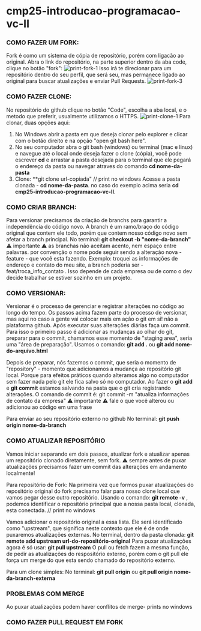 # cmp25-introducao-programacao-vc-II

### COMO FAZER UM FORK:
Fork é como um sistema de cópia de repositório, porém com ligacão ao original. 
Abra o link do repositório, na parte superior dentro da aba code, clique no botão "fork":
![print-fork-1](https://github.com/user-attachments/assets/8928adde-03ac-429d-b0c7-f2224f2ca69f)
Isso irá te direcionar para um repositório dentro do seu perfil, que será seu, mas permanece ligado ao original para buscar atualizações e enviar Pull Requests.
![print-fork-3](https://github.com/user-attachments/assets/c1e5aa3a-9f16-4df3-8c9b-d7470f7f9613)

### COMO FAZER CLONE:
No repositório do github clique no botão "Code", escolha a aba local, e o metodo que preferir, usualmente utilizamos o HTTPS. 
![print-clone-1](https://github.com/user-attachments/assets/27efefa9-1d35-4e2e-a304-984a5c2d7338)
Para clonar, duas opções aqui: 
1. No Windows abrir a pasta em que deseja clonar pelo explorer e clicar com o botão direito e na opção "open git bash here".
2. No seu computador abra o git bash (windows) ou terminal (mac e linux) e navegue até o local onde deseja fazer o clone (cópia), você pode escrever **cd** e arrastar a pasta desejada para o terminal que ele pegará o endereço da pasta ou navegar atraves do comando **cd nome-da-pasta**
3. Clone: **git clone url-copiada"
// print no windows
Acesse a pasta clonada - **cd nome-da-pasta**. no caso do exemplo acima seria **cd cmp25-introducao-programacao-vc-II**.

### COMO CRIAR BRANCH:
Para versionar precisamos da criação de branchs para garantir a independência do código novo. A branch é um ramo/braço do código original que contem ele todo, porém que contem nosso código novo sem afetar a branch principal. 
No terminal: **git checkout -b "nome-da-branch"**
⚠️ importante ⚠️ as branchas não aceitam acento, nem espaço entre palavras. por convenção o nome pode seguir sendo a alteração nova - feature - que você esta fazendo. Exemplo: troquei as informações de endereço e contato do meu site, a branch poderia ser - feat/troca_info_contato .
Isso depende de cada empresa ou de como o dev decide trabalhar se estiver sozinho em um projeto.

### COMO VERSIONAR:
Versionar é o processo de gerenciar e registrar alterações no código ao longo do tempo. Os passos acima fazem parte do processo de versionar, mas aqui no caso a gente vai colocar mais em ação o git em si! não a plataforma github.
Após executar suas alterações diárias faça um commit. Para isso o primeiro passo é adicionar as mudanças ao olhar do git, preparar para o commit, chamamos esse momento de "staging area", seria uma "área de preparação".
Usamos o comando: **git add .** ou **git add nome-do-arquivo.html**

Depois de preparar, nós fazemos o commit, que seria o momento de "repository" - momento que adicionamos a mudança ao repositório git local. Porque para efeitos práticos quando alteramos algo no computador sem fazer nada pelo git ele fica salvo só no computador. Ao fazer o **git add** e **git commit** estamos salvando na pasta que o git cria registrando alterações. 
O comando de commit é: git commit -m "atualiza informações de contato da empresa" 
⚠️ importante ⚠️ fale o que você alterou ou adicionou ao código em uma frase

Para enviar ao seu repositório externo no github
No terminal: **git push origin nome-da-branch**

### COMO ATUALIZAR REPOSITÓRIO
Vamos iniciar separando em dois passos, atualizar fork e atualizar apenas um repositório clonado diretamente, sem fork.
⚠️ sempre antes de puxar atualizações precisamos fazer um commit das alterações em andamento localmente! 

Para repositório de Fork: 
Na primeira vez que formos puxar atualizações do repositório original do fork precisamo falar para nosso clone local que vamos pegar desse outro repositório. 
Usando o comando: **git remote -v** , podemos identificar o repositório principal que a nossa pasta local, clonada, esta conectada. 
// print no windows

Vamos adicionar o repositório original a essa lista. Ele será identificado como "upstream", que significa neste contexto que ele é de onde puxaremos atualizações externas. 
No terminal, dentro da pasta clonada: **git remote add upstream url-do-repositório-original**
Para puxar atualizações agora é só usar: **git pull upstream**
O pull ou fetch fazem a mesma função, de pedir as atualizações do respositório externo, porém com o git pull ele força um merge do que esta sendo chamado do repositório externo.

Para um clone simples:
No terminal: **git pull origin** ou **git pull origin nome-da-branch-externa**

### PROBLEMAS COM MERGE
Ao puxar atualizações podem haver conflitos de merge- prints no windows

### COMO FAZER PULL REQUEST EM FORK


